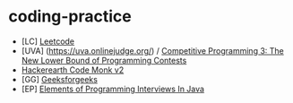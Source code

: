 # coding-practice 
- [LC] [Leetcode](http://leetcode.com) 
- [UVA] (https://uva.onlinejudge.org/) / [Competitive Programming 3: The New Lower Bound of Programming Contests](https://sites.google.com/site/stevenhalim/)
- [Hackerearth Code Monk v2](https://www.hackerearth.com/practice/codemonk/)
- [GG] [Geeksforgeeks](http://www.practice.geeksforgeeks.org/)
- [EP] [Elements of Programming Interviews In Java](https://github.com/adnanaziz/epicode)
